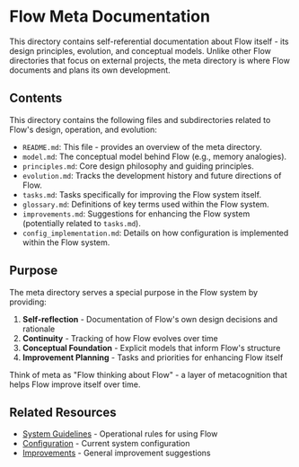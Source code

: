# Flow Meta Documentation

This directory contains self-referential documentation about Flow itself - its design principles, evolution, and conceptual models. Unlike other Flow directories that focus on external projects, the meta directory is where Flow documents and plans its own development.

## Contents

This directory contains the following files and subdirectories related to Flow's design, operation, and evolution:

- `README.md`: This file - provides an overview of the meta directory.
- `model.md`: The conceptual model behind Flow (e.g., memory analogies).
- `principles.md`: Core design philosophy and guiding principles.
- `evolution.md`: Tracks the development history and future directions of Flow.
- `tasks.md`: Tasks specifically for improving the Flow system itself.
- `glossary.md`: Definitions of key terms used within the Flow system.
- `improvements.md`: Suggestions for enhancing the Flow system (potentially related to `tasks.md`).
- `config_implementation.md`: Details on how configuration is implemented within the Flow system.

## Purpose

The meta directory serves a special purpose in the Flow system by providing:

1. **Self-reflection** - Documentation of Flow's own design decisions and rationale
2. **Continuity** - Tracking of how Flow evolves over time
3. **Conceptual Foundation** - Explicit models that inform Flow's structure
4. **Improvement Planning** - Tasks and priorities for enhancing Flow itself

Think of meta as "Flow thinking about Flow" - a layer of metacognition that helps Flow improve itself over time.

## Related Resources

- [System Guidelines](../system/guidelines.md) - Operational rules for using Flow
- [Configuration](../system/configuration.md) - Current system configuration
- [Improvements](../planning/improvements.md) - General improvement suggestions